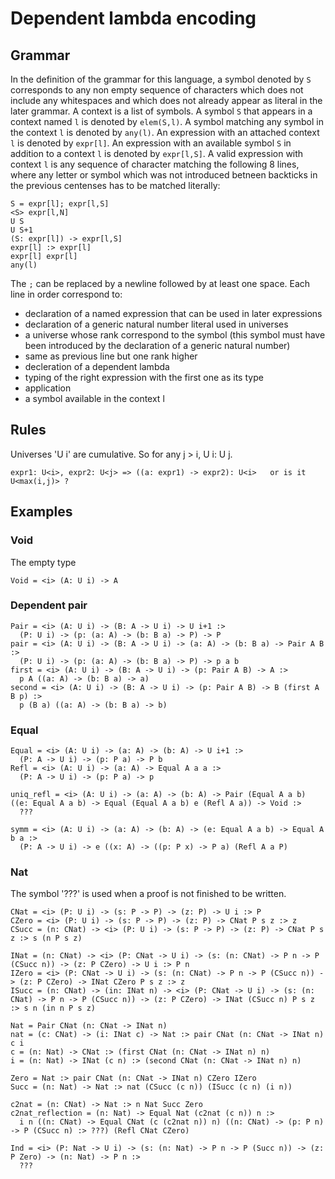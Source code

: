 # Dependent lambda encoding

## Grammar

In the definition of the grammar for this language, a symbol denoted by `S` corresponds to any non empty sequence of characters which does not include any whitespaces and which does not already appear as literal in the later grammar.
A context is a list of symbols.
A symbol `S` that appears in a context named `l` is denoted by `elem(S,l)`.
A symbol matching any symbol in the context `l` is denoted by `any(l)`.
An expression with an attached context `l` is denoted by `expr[l]`.
An expression with an available symbol `S` in addition to a context `l` is denoted by `expr[l,S]`.
A valid expression with context `l` is any sequence of character matching the following 8 lines, where any letter or symbol which was not introduced betneen backticks in the previous centenses has to be matched literally:
```
S = expr[l]; expr[l,S]
<S> expr[l,N]
U S
U S+1
(S: expr[l]) -> expr[l,S]
expr[l] :> expr[l]
expr[l] expr[l]
any(l)
```
The `;` can be replaced by a newline followed by at least one space.
Each line in order correspond to:
- declaration of a named expression that can be used in later expressions
- declaration of a generic natural number literal used in universes
- a universe whose rank correspond to the symbol (this symbol must have been introduced by the declaration of a generic natural number)
- same as previous line but one rank higher
- decleration of a dependent lambda
- typing of the right expression with the first one as its type
- application
- a symbol available in the context l

## Rules
Universes 'U i' are cumulative. So for any j > i, U i: U j.

```
expr1: U<i>, expr2: U<j> => ((a: expr1) -> expr2): U<i>   or is it U<max(i,j)> ?
```
## Examples

### Void
The empty type
```
Void = <i> (A: U i) -> A
```

### Dependent pair
```
Pair = <i> (A: U i) -> (B: A -> U i) -> U i+1 :>
  (P: U i) -> (p: (a: A) -> (b: B a) -> P) -> P
pair = <i> (A: U i) -> (B: A -> U i) -> (a: A) -> (b: B a) -> Pair A B :>
  (P: U i) -> (p: (a: A) -> (b: B a) -> P) -> p a b
first = <i> (A: U i) -> (B: A -> U i) -> (p: Pair A B) -> A :>
  p A ((a: A) -> (b: B a) -> a)
second = <i> (A: U i) -> (B: A -> U i) -> (p: Pair A B) -> B (first A B p) :>
  p (B a) ((a: A) -> (b: B a) -> b)
```

### Equal
```
Equal = <i> (A: U i) -> (a: A) -> (b: A) -> U i+1 :>
  (P: A -> U i) -> (p: P a) -> P b
Refl = <i> (A: U i) -> (a: A) -> Equal A a a :>
  (P: A -> U i) -> (p: P a) -> p

uniq_refl = <i> (A: U i) -> (a: A) -> (b: A) -> Pair (Equal A a b) ((e: Equal A a b) -> Equal (Equal A a b) e (Refl A a)) -> Void :>
  ???

symm = <i> (A: U i) -> (a: A) -> (b: A) -> (e: Equal A a b) -> Equal A b a :>
  (P: A -> U i) -> e ((x: A) -> ((p: P x) -> P a) (Refl A a P)

```

### Nat

The symbol '???' is used when a proof is not finished to be written.

```
CNat = <i> (P: U i) -> (s: P -> P) -> (z: P) -> U i :> P
CZero = <i> (P: U i) -> (s: P -> P) -> (z: P) -> CNat P s z :> z
CSucc = (n: CNat) -> <i> (P: U i) -> (s: P -> P) -> (z: P) -> CNat P s z :> s (n P s z)

INat = (n: CNat) -> <i> (P: CNat -> U i) -> (s: (n: CNat) -> P n -> P (CSucc n)) -> (z: P CZero) -> U i :> P n
IZero = <i> (P: CNat -> U i) -> (s: (n: CNat) -> P n -> P (CSucc n)) -> (z: P CZero) -> INat CZero P s z :> z
ISucc = (n: CNat) -> (in: INat n) -> <i> (P: CNat -> U i) -> (s: (n: CNat) -> P n -> P (CSucc n)) -> (z: P CZero) -> INat (CSucc n) P s z :> s n (in n P s z)

Nat = Pair CNat (n: CNat -> INat n) 
nat = (c: CNat) -> (i: INat c) -> Nat :> pair CNat (n: CNat -> INat n) c i
c = (n: Nat) -> CNat :> (first CNat (n: CNat -> INat n) n)
i = (n: Nat) -> INat (c n) :> (second CNat (n: CNat -> INat n) n)

Zero = Nat :> pair CNat (n: CNat -> INat n) CZero IZero
Succ = (n: Nat) -> Nat :> nat (CSucc (c n)) (ISucc (c n) (i n))

c2nat = (n: CNat) -> Nat :> n Nat Succ Zero
c2nat_reflection = (n: Nat) -> Equal Nat (c2nat (c n)) n :> 
  i n ((n: CNat) -> Equal CNat (c (c2nat n)) n) ((n: CNat) -> (p: P n) -> P (CSucc n) :> ???) (Refl CNat CZero)

Ind = <i> (P: Nat -> U i) -> (s: (n: Nat) -> P n -> P (Succ n)) -> (z: P Zero) -> (n: Nat) -> P n :>
  ???
```
